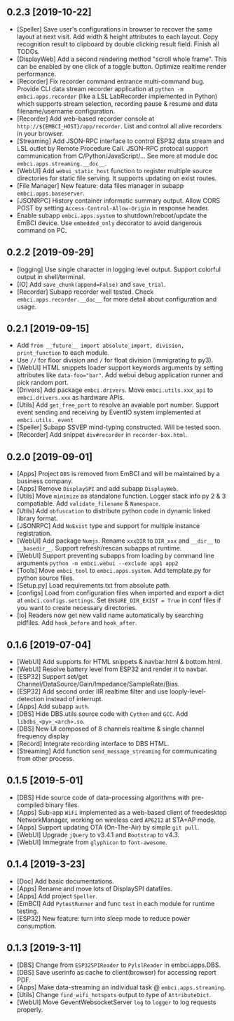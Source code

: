 
## 0.2.3 [2019-10-22]
- [Speller] Save user's configurations in browser to recover the same layout at next visit. Add width & height attributes to each layout. Copy recognition result to clipboard by double clicking result field. Finish all TODOs.
- [DisplayWeb] Add a second rendering method "scroll whole frame". This can be enabled by one click of a toggle button. Optimize realtime render performance.
- [Recorder] Fix recorder command entrance multi-command bug. Provide CLI data stream recorder application at `python -m embci.apps.recorder` (like a LSL LabRecorder implemented in Python) which supports stream selection, recording pause & resume and data filename/username configuration.
- [Recorder] Add web-based recorder console at `http://${EMBCI_HOST}/app/recorder`. List and control all alive recorders in your browser.
- [Streaming] Add JSON-RPC interface to control ESP32 data stream and LSL outlet by Remote Procedure Call. JSON-RPC protocal support communication from C/Python/JavaScript/... See more at module doc `embci.apps.streaming.__doc__`.
- [WebUI] Add `webui_static_host` function to register multiple source directories for static file serving. It supports updating on exist routes.
- [File Manager] New feature: data files manager in subapp `embci.apps.baseserver`.
- [JSONRPC] History container informatic summary output. Allow CORS POST by setting `Access-Control-Allow-Origin` in response header.
- Enable subapp `embci.apps.system` to shutdown/reboot/update the EmBCI device. Use `embedded_only` decorator to avoid dangerous command on PC.

## 0.2.2 [2019-09-29]
- [logging] Use single character in logging level output. Support colorful output in shell/terminal.
- [IO] Add `save_chunk(append=False)` and `save_trial`.
- [Recorder] Subapp recorder well tested. Check `embci.apps.recorder.__doc__` for more detail about configuration and usage.

## 0.2.1 [2019-09-15]
- Add `from __future__ import absolute_import, division, print_function` to each module.
- Use ``//`` for floor division and ``/`` for float division (immigrating to py3).
- [WebUI] HTML snippets loader support keywords arguments by setting attributes like ``data-foo="bar"``. Add webui debug application runner and pick random port.
- [Drivers] Add package `embci.drivers`. Move `embci.utils.xxx_api` to `embci.drivers.xxx` as hardware APIs.
- [Utils] Add `get_free_port` to resolve an avaiable port number. Support event sending and receiving by EventIO system implemented at `embci.utils._event`
- [Speller] Subapp SSVEP mind-typing constructed. Will be tested soon.
- [Recorder] Add snippet `div#recorder` in `recorder-box.html`.

## 0.2.0 [2019-09-01]
- [Apps] Project `DBS` is removed from EmBCI and will be maintained by a business company.
- [Apps] Remove `DisplaySPI` and add subapp `DisplayWeb`.
- [Utils] Move `minimize` as standalone function. Logger stack info py 2 & 3 compatiable. Add `validate_filename` & `Namespace`.
- [Utils] Add `obfuscation` to distribute python code in dynamic linked library format.
- [JSONRPC] Add `NoExist` type and support for multiple instance registration.
- [WebUI] Add package `Numjs`. Rename `xxxDIR` to `DIR_xxx` and `__dir__` to `__basedir__`. Support refresh/rescan subapps at runtime.
- [WebUI] Support preventing subapps from loading by command line arguments `python -m embci.webui --exclude app1 app2`
- [Tools] Move `embci_tool` to `embci.apps.system`. Add template.py for python source files.
- [Setup.py] Load requirements.txt from absolute path.
- [configs] Load from configuration files when imported and export a dict at `embci.configs.settings`. Set `ENSURE_DIR_EXIST = True` in conf files if you want to create necessary directories.
- [io] Readers now get new valid name automatically by searching pidfiles. Add `hook_before` and `hook_after`.

## 0.1.6 [2019-07-04]
- [WebUI] Add supports for HTML snippets & navbar.html & bottom.html.
- [WebUI] Resolve battery level from ESP32 and render it to navbar.
- [ESP32] Support set/get Channel/DataSource/Gain/Impedance/SampleRate/Bias.
- [ESP32] Add second order IIR realtime filter and use looply-level-detection instead of interrupt.
- [Apps] Add subapp `auth`.
- [DBS] Hide DBS.utils source code with `Cython` and `GCC`. Add `libdbs_<py>_<arch>.so`.
- [DBS] New UI composed of 8 channels realtime & single channel frequency display
- [Record] Integrate recording interface to DBS HTML.
- [Streaming] Add function `send_message_streaming` for communicating from other process.

## 0.1.5 [2019-5-01]
- [DBS] Hide source code of data-processing algorithms with pre-compiled binary files.
- [Apps] Sub-app `WiFi` implemented as a web-based client of freedesktop NetworkManager, working on wireless card `AP6212` at STA+AP mode.
- [Apps] Support updating OTA (On-The-Air) by simple `git pull`.
- [WebUI] Upgrade `jQuery` to v3.4.1 and `Bootstrap` to v4.3.
- [WebUI] Immegrate from `glyphicon` to `font-awesome`.

## 0.1.4 [2019-3-23]
- [Doc] Add basic documentations.
- [Apps] Rename and move lots of DisplaySPI datafiles.
- [Apps] Add project `Speller`.
- [EmBCI] Add `PytestRunner` and func `test` in each module for runtime testing.
- [ESP32] New feature: turn into sleep mode to reduce power consumption.

## 0.1.3 [2019-3-11]
- [DBS] Change from `ESP32SPIReader` to `PylslReader` in embci.apps.DBS.
- [DBS] Save userinfo as cache to client(browser) for accessing report PDF.
- [Apps] Make data-streaming an individual task @ `embci.apps.streaming`.
- [Utils] Change `find_wifi_hotspots` output to type of `AttributeDict`.
- [WebUI] Move GeventWebsocketServer `log` to `logger` to log requests properly.
